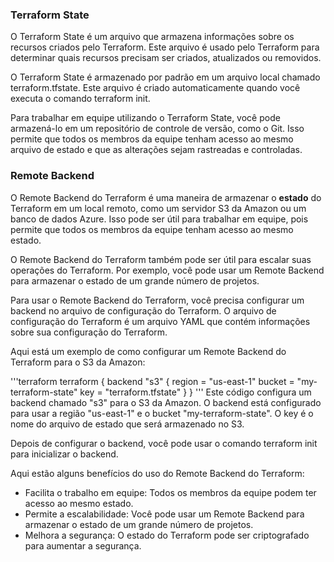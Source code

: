 ### Terraform State


O Terraform State é um arquivo que armazena informações sobre os recursos criados pelo Terraform. Este arquivo é usado pelo Terraform para determinar quais recursos precisam ser criados, atualizados ou removidos.

O Terraform State é armazenado por padrão em um arquivo local chamado terraform.tfstate. Este arquivo é criado automaticamente quando você executa o comando terraform init.

Para trabalhar em equipe utilizando o Terraform State, você pode armazená-lo em um repositório de controle de versão, como o Git. Isso permite que todos os membros da equipe tenham acesso ao mesmo arquivo de estado e que as alterações sejam rastreadas e controladas.

### Remote Backend

O Remote Backend do Terraform é uma maneira de armazenar o **estado** do Terraform em um local remoto, como um servidor S3 da Amazon ou um banco de dados Azure. Isso pode ser útil para trabalhar em equipe, pois permite que todos os membros da equipe tenham acesso ao mesmo estado.

O Remote Backend do Terraform também pode ser útil para escalar suas operações do Terraform. Por exemplo, você pode usar um Remote Backend para armazenar o estado de um grande número de projetos.

Para usar o Remote Backend do Terraform, você precisa configurar um backend no arquivo de configuração do Terraform. O arquivo de configuração do Terraform é um arquivo YAML que contém informações sobre sua configuração do Terraform.

Aqui está um exemplo de como configurar um Remote Backend do Terraform para o S3 da Amazon:

'''terraform
terraform {
  backend "s3" {
    region = "us-east-1"
    bucket = "my-terraform-state"
    key = "terraform.tfstate"
  }
}
'''
Este código configura um backend chamado "s3" para o S3 da Amazon. O backend está configurado para usar a região "us-east-1" e o bucket "my-terraform-state". O key é o nome do arquivo de estado que será armazenado no S3.

Depois de configurar o backend, você pode usar o comando terraform init para inicializar o backend.

Aqui estão alguns benefícios do uso do Remote Backend do Terraform:

- Facilita o trabalho em equipe: Todos os membros da equipe podem ter acesso ao mesmo estado.
- Permite a escalabilidade: Você pode usar um Remote Backend para armazenar o estado de um grande número de projetos.
- Melhora a segurança: O estado do Terraform pode ser criptografado para aumentar a segurança.


